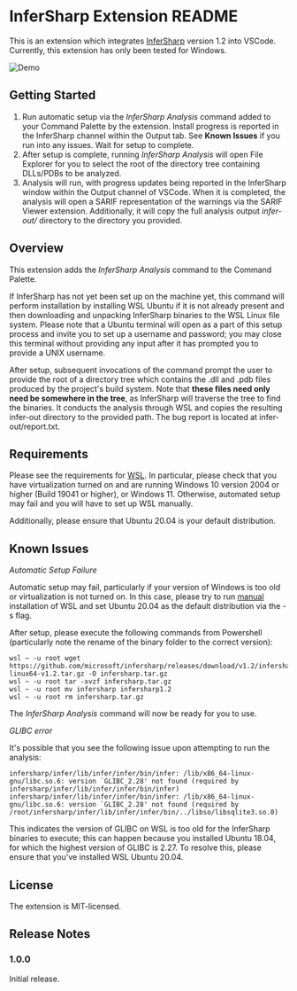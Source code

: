 # InferSharp Extension README

This is an extension which integrates [InferSharp](https://github.com/microsoft/infersharp) version 1.2 into VSCode. Currently, this extension has only been tested for Windows.

![Demo](https://github.com/matjin/infersharp-extension/blob/master/images/extension_text.gif?raw=true)

## Getting Started 

1. Run automatic setup via the *InferSharp Analysis* command added to your Command Palette by the extension. Install progress is reported in the InferSharp channel within the Output tab. See **Known Issues** if you run into any issues. Wait for setup to complete.
2. After setup is complete, running *InferSharp Analysis* will open File Explorer for you to select the root of the directory tree containing DLLs/PDBs to be analyzed.
3. Analysis will run, with progress updates being reported in the InferSharp window within the Output channel of VSCode. When it is completed, the analysis will open a SARIF representation of the warnings via the SARIF Viewer extension. Additionally, it will copy the full analysis output *infer-out/* directory to the directory you provided.

## Overview

This extension adds the *InferSharp Analysis* command to the Command Palette. 

If InferSharp has not yet been set up on the machine yet, this command will perform installation by installing WSL Ubuntu if it is not already present and then downloading and unpacking InferSharp binaries to the WSL Linux file system. Please note that a Ubuntu terminal will open as a part of this setup process and invite you to set up a username and password; you may close this terminal without providing any input after it has prompted you to provide a UNIX username.

After setup, subsequent invocations of the command prompt the user to provide the root of a directory tree which contains the .dll and .pdb files produced by the project's build system. Note that **these files need only need be somewhere in the tree**, as InferSharp will traverse the tree to find the binaries. It conducts the analysis through WSL and copies the resulting infer-out directory to the provided path. The bug report is located at infer-out/report.txt.

## Requirements

Please see the requirements for [WSL](https://docs.microsoft.com/en-us/windows/wsl/install). In particular, please check that you have virtualization turned on and are running Windows 10 version 2004 or higher (Build 19041 or higher), or Windows 11. Otherwise, automated setup may fail and you will have to set up WSL manually.

Additionally, please ensure that Ubuntu 20.04 is your default distribution. 

## Known Issues

*Automatic Setup Failure*

Automatic setup may fail, particularly if your version of Windows is too old or virtualization is not turned on. In this case, please try to run [manual](https://docs.microsoft.com/en-us/windows/wsl/install-manual) installation of WSL and set Ubuntu 20.04 as the default distribution via the -s flag.

After setup, please execute the following commands from Powershell (particularly note the rename of the binary folder to the correct version):

```
wsl ~ -u root wget https://github.com/microsoft/infersharp/releases/download/v1.2/infersharp-linux64-v1.2.tar.gz -O infersharp.tar.gz
wsl ~ -u root tar -xvzf infersharp.tar.gz
wsl ~ -u root mv infersharp infersharp1.2
wsl ~ -u root rm infersharp.tar.gz
```

The *InferSharp Analysis* command will now be ready for you to use.

*GLIBC error*

It's possible that you see the following issue upon attempting to run the analysis:

```
infersharp/infer/lib/infer/infer/bin/infer: /lib/x86_64-linux-gnu/libc.so.6: version `GLIBC_2.28' not found (required by infersharp/infer/lib/infer/infer/bin/infer)
infersharp/infer/lib/infer/infer/bin/infer: /lib/x86_64-linux-gnu/libc.so.6: version `GLIBC_2.28' not found (required by /root/infersharp/infer/lib/infer/infer/bin/../libso/libsqlite3.so.0)
```

This indicates the version of GLIBC on WSL is too old for the InferSharp binaries to execute; this can happen because you installed Ubuntu 18.04, for which the highest version of GLIBC is 2.27. To resolve this, please ensure that you've installed WSL Ubuntu 20.04.

## License
The extension is MIT-licensed.

## Release Notes

### 1.0.0

Initial release.